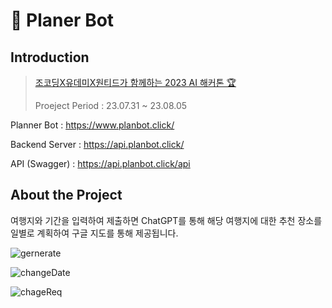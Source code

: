 # 🤖 Planer Bot

## Introduction

> [조코딩X유데미X원티드가 함께하는 2023 AI 해커톤 🏆](https://udemy.wjtb.co.kr/event/id/179)
>
> Proeject Period : 23.07.31 ~ 23.08.05

Planner Bot : https://www.planbot.click/

Backend Server : https://api.planbot.click/

API (Swagger) : https://api.planbot.click/api

## About the Project

여행지와 기간을 입력하여 제출하면 ChatGPT를 통해 해당 여행지에 대한 추천 장소를 일별로 계획하여 구글 지도를 통해 제공됩니다.

![gernerate](https://media.giphy.com/media/v1.Y2lkPTc5MGI3NjExaHUwN2g4aG9yMnpjcHk4MzAwam0zbjAyYjZwMmp2NXMxeGd2cmp4eiZlcD12MV9pbnRlcm5hbF9naWZfYnlfaWQmY3Q9Zw/DHbxE5wmMC1YYIaJjH/giphy.gif)

![changeDate](https://media.giphy.com/media/q7aSDguG29MS2oNOF9/giphy.gif)

![chageReq](https://media.giphy.com/media/tekjutV4s7ykbMm1S3/giphy.gif)
